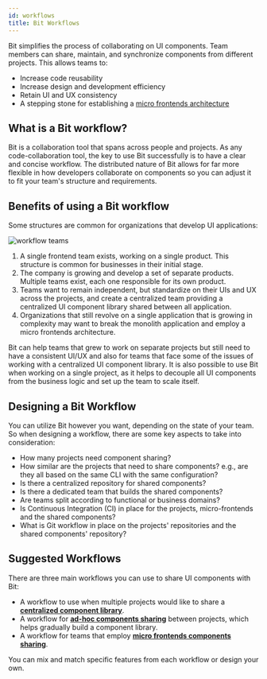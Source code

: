 ```yaml
---
id: workflows
title: Bit Workflows
---
```


Bit simplifies the process of collaborating on UI components. Team members can share, maintain, and synchronize components from different projects.
This allows teams to:

- Increase code reusability
- Increase design and development efficiency
- Retain UI and UX consistency
- A stepping stone for establishing a [micro frontends architecture](https://martinfowler.com/articles/micro-frontends.html)

## What is a Bit workflow?

Bit is a collaboration tool that spans across people and projects. As any code-collaboration tool, the key to use Bit successfully is to have a clear and concise workflow. The distributed nature of Bit allows for far more flexible in how developers collaborate on components so you can adjust it to fit your team's structure and requirements.

## Benefits of using a Bit workflow

Some structures are common for organizations that develop UI applications: 

![workflow teams](https://storage.googleapis.com/static.bit.dev/docs/images/workflow-teams.svg)

1. A single frontend team exists, working on a single product. This structure is common for businesses in their initial stage.  
1. The company is growing and develop a set of separate products.  Multiple teams exist, each one responsible for its own product.  
1. Teams want to remain independent, but standardize on their UIs and UX across the projects, and create a centralized team providing a centralized UI component library shared between all application.
1. Organizations that still revolve on a single application that is growing in complexity may want to break the monolith application and employ a micro frontends architecture.

Bit can help teams that grew to work on separate projects but still need to have a consistent UI/UX and also for teams that face some of the issues of working with a centralized UI component library. It is also possible to use Bit when working on a single project, as it helps to decouple all UI components from the business logic and set up the team to scale itself.

## Designing a Bit Workflow

You can utilize Bit however you want, depending on the state of your team. So when designing a workflow, there are some key aspects to take into consideration:

- How many projects need component sharing?
- How similar are the projects that need to share components? e.g., are they all based on the same CLI with the same configuration?
- Is there a centralized repository for shared components?  
- Is there a dedicated team that builds the shared components?
- Are teams split according to functional or business domains?
- Is Continuous Integration (CI) in place for the projects, micro-frontends and the shared components?
- What is Git workflow in place on the projects' repositories and the shared components' repository?

## Suggested Workflows

There are three main workflows you can use to share UI components with Bit:

- A workflow to use when multiple projects would like to share a [**centralized component library**](/docs/workflows/centralized).
- A workflow for [**ad-hoc components sharing**](/docs/workflows/projects) between projects, which helps gradually build a component library.
- A workflow for teams that employ [**micro frontends components sharing**](/docs/workflows/microfrontends).

You can mix and match specific features from each workflow or design your own.
